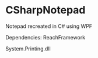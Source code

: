 # CSharpNotepad
Notepad recreated in C# using WPF

Dependencies:
ReachFramework

System.Printing.dll
